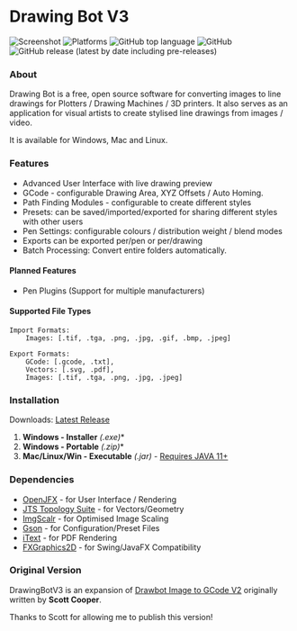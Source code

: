 # Drawing Bot V3
![Screenshot](https://github.com/SonarSonic/Drawbot_image_to_gcode_v3/blob/master/images/ScreenshotV101.PNG?raw=true)
![Platforms](https://img.shields.io/badge/platform-Windows%2C%20Mac%2C%20Linux-green)
![GitHub top language](https://img.shields.io/github/languages/top/SonarSonic/DrawingBotV3)
![GitHub](https://img.shields.io/github/license/SonarSonic/DrawingBotV3)
![GitHub release (latest by date including pre-releases)](https://img.shields.io/github/v/release/SonarSonic/DrawingBotV3?include_prereleases)
### About
Drawing Bot is a free, open source software for converting images to line drawings for Plotters / Drawing Machines / 3D printers. It also serves as an application for visual artists to create stylised line drawings from images / video.

It is available for Windows, Mac and Linux.

### Features
- Advanced User Interface with live drawing preview
- GCode - configurable Drawing Area, XYZ Offsets / Auto Homing.
- Path Finding Modules - configurable to create different styles
- Presets: can be saved/imported/exported for sharing different styles with other users
- Pen Settings: configurable colours / distribution weight / blend modes
- Exports can be exported per/pen or per/drawing
- Batch Processing: Convert entire folders automatically.

#### Planned Features
- Pen Plugins (Support for multiple manufacturers)

#### Supported File Types
```text
Import Formats: 
    Images: [.tif, .tga, .png, .jpg, .gif, .bmp, .jpeg] 
       
Export Formats: 
    GCode: [.gcode, .txt],
    Vectors: [.svg, .pdf],
    Images: [.tif, .tga, .png, .jpg, .jpeg]
```

### Installation

Downloads: [Latest Release](https://github.com/SonarSonic/DrawingBotV3/releases/latest)

1) **Windows - Installer** _(.exe)_*
2) **Windows - Portable** _(.zip)_*
3) **Mac/Linux/Win - Executable** _(.jar)_ - [Requires JAVA 11+](https://www.oracle.com/java/technologies/javase-downloads.html)

### Dependencies
- [OpenJFX](https://github.com/openjdk/jfx) - for User Interface / Rendering
- [JTS Topology Suite](https://github.com/locationtech/jts) - for Vectors/Geometry
- [ImgScalr](https://github.com/rkalla/imgscalr) - for Optimised Image Scaling
- [Gson](https://github.com/google/gson) - for Configuration/Preset Files
- [iText](https://github.com/itext/itextpdf) - for PDF Rendering
- [FXGraphics2D](https://github.com/jfree/fxgraphics2d) - for Swing/JavaFX Compatibility

### Original Version
DrawingBotV3 is an expansion of [Drawbot Image to GCode V2](https://github.com/Scott-Cooper/Drawbot_image_to_gcode_v2) originally written by **Scott Cooper**.

Thanks to Scott for allowing me to publish this version!
